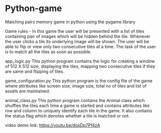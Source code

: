 # Python-game
Matching pairs memory game in python using the pygame library

Game rules - In this game the user will be presented with a list of tiles containing pair of images which will be hidden behind the tile. Whenever the user clicks a tile its underlying image will be shown. The user will be able to flip or view only two consecutive tiles at a time. The task of the user is to match all the tiles as soon as possible.

app_logic.py
   This python program contains the logic for creating a window of 512 X 512 size, displaying the tiles, mapping two consecutive tiles if they are same and flipping of tiles.
   
game_configuration.py
   This python program is the config file of the game where attributes like screen size, image size, total no of tiles and list of assets are maintained.

animal_class.py
   This python program contains the Animal class which shuffles the tiles each time a game is started and contains attributes like row and column to uniquely identify each tile in    the game. It also contains the status flag which denotes whether a tile is matched or not.
   
video demo link: https://youtu.be/doxDp7Pf4zA
